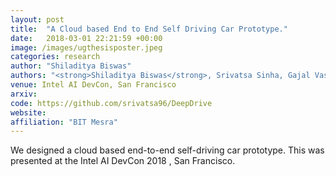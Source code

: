 ```yaml
---
layout: post
title:  "A Cloud based End to End Self Driving Car Prototype."
date:   2018-03-01 22:21:59 +00:00
image: /images/ugthesisposter.jpeg
categories: research
author: "Shiladitya Biswas"
authors: "<strong>Shiladitya Biswas</strong>, Srivatsa Sinha, Gajal Vasita"
venue: Intel AI DevCon, San Francisco
arxiv: 
code: https://github.com/srivatsa96/DeepDrive
website: 
affiliation: "BIT Mesra"
---
```

We designed a cloud based end-to-end self-driving car prototype. This was presented at the Intel AI DevCon 2018 , San Francisco.